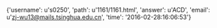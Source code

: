 {'username': u's0250', 'path': u'1161/1161.html', 'answer': u'ACD', 'email': u'zj-wu13@mails.tsinghua.edu.cn', 'time': '2016-02-28:16:06:53'}